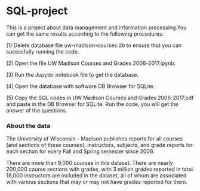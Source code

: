 # SQL-project
This is a project about data management and information processing.You can get the same results according to the following procedures:

(1) Delete database file uw-madison-courses.db to ensure that you can sucessfully running the code.

(2) Open the file UW Madison Courses and Grades 2006-2017.ipynb.

(3) Run the Jupyter notebook file to get the database.

(4) Open the database with software DB Browser for SQLite.

(5) Copy the SQL codes in UW Madison Courses and Grades 2006-2017.pdf and paste in the DB Browser for SQLite. Run the code, you will get the answer of the questions.

### About the data
The University of Wisconsin - Madison publishes reports for all courses (and sections of these courses), instructors, subjects, and grade reports for each section for every Fall and Spring semester since 2006.

There are more than 9,000 courses in this dataset. There are nearly 200,000 course sections with grades, with 3 million grades reported in total. 18,000 instructors are included in the dataset, all of whom are associated with various sections that may or may not have grades reported for them.
